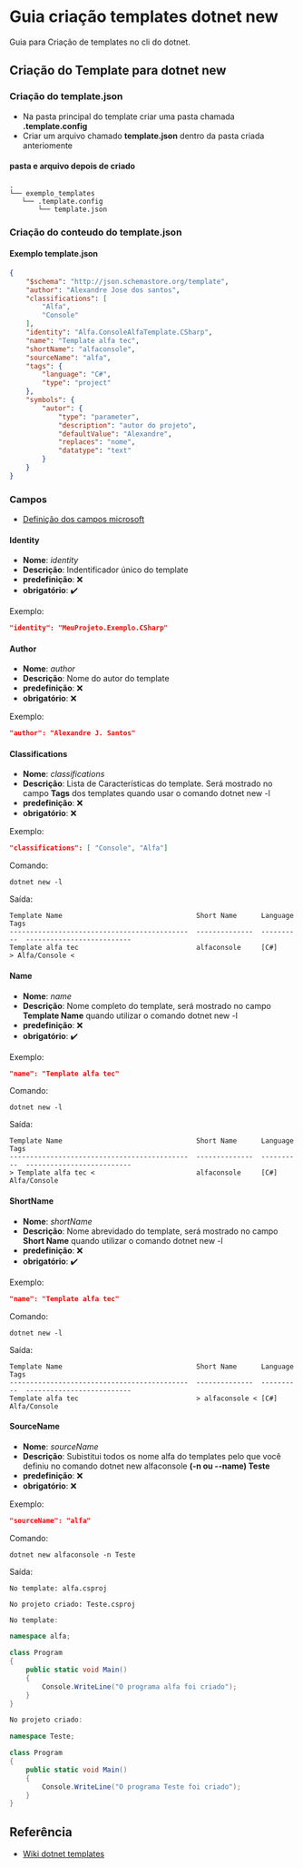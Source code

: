 # Guia criação templates dotnet new

Guia para Criação de templates no cli do dotnet.

## Criação do Template para dotnet new

### Criação do template.json

- Na pasta principal do template criar uma pasta chamada **.template.config**
- Criar um arquivo chamado **template.json** dentro da pasta criada anteriomente

#### pasta e arquivo depois de criado

```shell
.
└── exemplo_templates
   └── .template.config
       └── template.json
```

### Criação do conteudo do template.json

#### Exemplo template.json

```json
{
    "$schema": "http://json.schemastore.org/template",
    "author": "Alexandre Jose dos santos",
    "classifications": [
        "Alfa",
        "Console"
    ],
    "identity": "Alfa.ConsoleAlfaTemplate.CSharp",
    "name": "Template alfa tec",
    "shortName": "alfaconsole",
    "sourceName": "alfa",
    "tags": {
        "language": "C#",
        "type": "project"
    },
    "symbols": {
        "autor": {
            "type": "parameter",
            "description": "autor do projeto",
            "defaultValue": "Alexandre",
            "replaces": "nome",
            "datatype": "text"
        }
    }
}
```

### Campos

- [Definição dos campos microsoft](https://github.com/dotnet/templating/wiki/Reference-for-template.json)

#### Identity

- **Nome**: *identity*
- **Descrição**: Indentificador único do template
- **predefinição**: :x:
- **obrigatório**: :heavy_check_mark:

Exemplo:

```json
"identity": "MeuProjeto.Exemplo.CSharp"
```

#### Author

- **Nome**: *author*
- **Descrição**: Nome do autor do template
- **predefinição**: :x:
- **obrigatório**: :x:

Exemplo:

```json
"author": "Alexandre J. Santos"
```

#### Classifications

- **Nome**: *classifications*
- **Descrição**: Lista de Características do template. Será mostrado no campo **Tags** dos templates quando usar o comando dotnet new -l
- **predefinição**: :x:
- **obrigatório**: :x:

Exemplo:

```json
"classifications": [ "Console", "Alfa"]
```

Comando:

```shell
dotnet new -l
```

Saída:

```shell
Template Name                                 Short Name      Language    Tags                      
--------------------------------------------  --------------  ----------  --------------------------
Template alfa tec                             alfaconsole     [C#]        > Alfa/Console <
```

#### Name

- **Nome**: *name*
- **Descrição**: Nome completo do template, será mostrado no campo **Template Name** quando utilizar o comando dotnet new -l
- **predefinição**: :x:
- **obrigatório**: :heavy_check_mark:

Exemplo:

```json
"name": "Template alfa tec"
```

Comando:

```shell
dotnet new -l
```

Saída:

```shell
Template Name                                 Short Name      Language    Tags                      
--------------------------------------------  --------------  ----------  --------------------------
> Template alfa tec <                         alfaconsole     [C#]        Alfa/Console
```

#### ShortName

- **Nome**: *shortName*
- **Descrição**: Nome abrevidado do template, será mostrado no campo **Short Name** quando utilizar o comando dotnet new -l
- **predefinição**: :x:
- **obrigatório**: :heavy_check_mark:

Exemplo:

```json
"name": "Template alfa tec"
```

Comando:

```shell
dotnet new -l
```

Saída:

```shell
Template Name                                 Short Name      Language    Tags                      
--------------------------------------------  --------------  ----------  --------------------------
Template alfa tec                             > alfaconsole < [C#]        Alfa/Console
```

#### SourceName

- **Nome**: *sourceName*
- **Descrição**: Subistitui todos os nome alfa do templates pelo que você definiu no comando dotnet new alfaconsole **(-n ou --name) Teste**
- **predefinição**: :x:
- **obrigatório**: :x:

Exemplo:

```json
"sourceName": "alfa"
```

Comando:

```shell
dotnet new alfaconsole -n Teste
```

Saída:

```shell
No template: alfa.csproj

No projeto criado: Teste.csproj
```

```C#
No template:

namespace alfa;

class Program
{
    public static void Main()
    {
        Console.WriteLine("O programa alfa foi criado");
    }
}

No projeto criado:

namespace Teste;

class Program
{
    public static void Main()
    {
        Console.WriteLine("O programa Teste foi criado");
    }
}
```

## Referência

- [Wiki dotnet templates](https://github.com/dotnet/templating/wiki)
